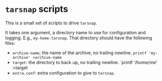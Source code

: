 # `tarsnap` scripts

This is a small set of scripts to drive `tarsnap`.

It takes one argument, a directory name to use for configuration and logging.
E.g., `my-home.tarsnap`. That directory should have the following files:

* `archive-name`; the name of the archive, no trailing newline.
  `printf 'my-archive' >archive-name`
* `target`: the directory to back up, no trailing newline.
  `printf '/home/me' >target
* `extra.conf`: extra configuration to give to `tarsnap`.
